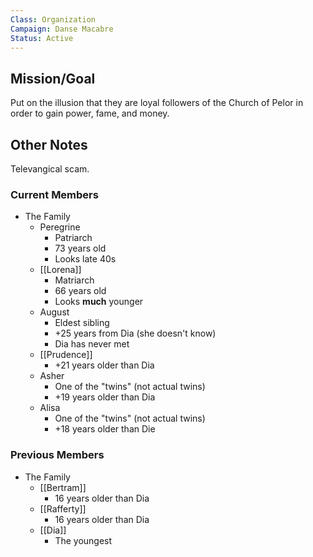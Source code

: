 ```yaml
---
Class: Organization
Campaign: Danse Macabre
Status: Active
---
```

## Mission/Goal

Put on the illusion that they are loyal followers of the Church of Pelor in order to gain power, fame, and money.

## Other Notes

Televangical scam.

### Current Members 

- The Family
	- Peregrine
		- Patriarch
		- 73 years old
		- Looks late 40s
	- [[Lorena]]
		- Matriarch
		- 66 years old
		- Looks **much** younger
	- August
		- Eldest sibling
		- +25 years from Dia (she doesn't know)
		- Dia has never met
	- [[Prudence]]
		- +21 years older than Dia
	- Asher
		- One of the "twins" (not actual twins)
		- +19 years older than Dia
	- Alisa
		- One of the "twins" (not actual twins)
		- +18 years older than Die

### Previous Members

- The Family
	- [[Bertram]]
		- 16 years older than Dia
	- [[Rafferty]]
		- 16 years older than Dia
	- [[Dia]]
		- The youngest